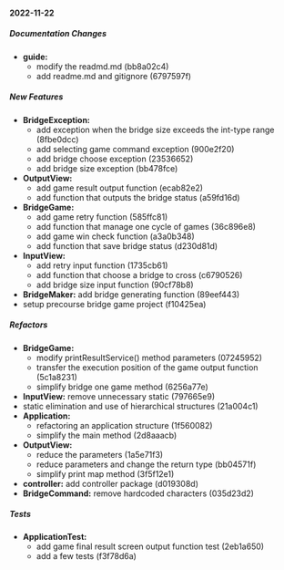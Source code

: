 #### 2022-11-22

##### Documentation Changes

* **guide:**
  *  modify the readmd.md (bb8a02c4)
  *  add readme.md and gitignore (6797597f)

##### New Features

* **BridgeException:**
  *  add exception when the bridge size exceeds the int-type range (8fbe0dcc)
  *  add selecting game command exception (900e2f20)
  *  add bridge choose exception (23536652)
  *  add bridge size exception (bb478fce)
* **OutputView:**
  *  add game result output function (ecab82e2)
  *  add function that outputs the bridge status (a59fd16d)
* **BridgeGame:**
  *  add game retry function (585ffc81)
  *  add function that manage one cycle of games (36c896e8)
  *  add game win check function (a3a0b348)
  *  add function that save bridge status (d230d81d)
* **InputView:**
  *  add retry input function (1735cb61)
  *  add function that choose a bridge to cross (c6790526)
  *  add bridge size input function (90cf78b8)
* **BridgeMaker:**  add bridge generating function (89eef443)
*  setup precourse bridge game project (f10425ea)

##### Refactors

* **BridgeGame:**
  *  modify printResultService() method parameters (07245952)
  *  transfer the execution position of the game output function (5c1a8231)
  *  simplify bridge one game method (6256a77e)
* **InputView:**  remove unnecessary static (797665e9)
*  static elimination and use of hierarchical structures (21a004c1)
* **Application:**
  *  refactoring an application structure (1f560082)
  *  simplify the main method (2d8aaacb)
* **OutputView:**
  *  reduce the parameters (1a5e71f3)
  *  reduce parameters and change the return type (bb04571f)
  *  simplify print map method (3f5f12e1)
* **controller:**  add controller package (d019308d)
* **BridgeCommand:**  remove hardcoded characters (035d23d2)

##### Tests

* **ApplicationTest:**
  *  add game final result screen output function test (2eb1a650)
  *  add a few tests (f3f78d6a)

